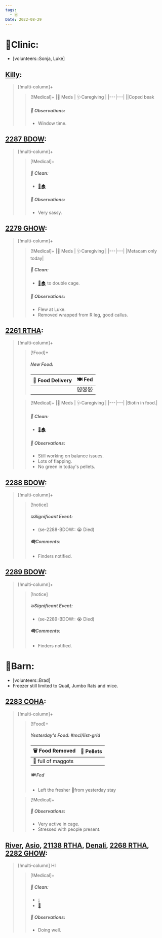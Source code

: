 ```yaml
---
tags:
  - 🗒️
Date: 2022-08-29
---
```


# 🏥Clinic:
- [volunteers::Sonja, Luke]

## [Killy](../RARE%20Birds/Ed%20Birds/Killy.md):
> [!multi-column]+
>
>> [!Medical]+
>> |💊 Meds | 🩺Caregiving |
>> |---|---|
>> ||Coped beak
>>
>> ##### 🔭 Observations:
>> - Window time.

## [2287 BDOW](../RARE%20Birds/2287%20BDOW.md):
> [!multi-column]+
>
>> [!Medical]+
>>##### 🫧 Clean:
>> - [🧼🏠](../Admin/Codes/Moved%20to%20clean%20cage.md)
>>
>> ##### 🔭 Observations:
>> - Very sassy.

## [2279 GHOW](../RARE%20Birds/2279%20GHOW.md):
> [!multi-column]+
>
>> [!Medical]+
>> |💊 Meds | 🩺Caregiving |
>> |---|---|
>> |Metacam only today|
>>
>>##### 🫧 Clean:
>> - [🧼🏠](../Admin/Codes/Moved%20to%20clean%20cage.md) to double cage.
>>
>> ##### 🔭 Observations:
>> - Flew at Luke.
>> - Removed wrapped from R leg, good callus.

## [2261 RTHA](../RARE%20Birds/2261%20RTHA.md):
> [!multi-column]+
>
>> [!Food]+
>> ##### New Food:
>> |🚚 Food Delivery| 🍽️ Fed|
>> |---|---|
>>||🐭🐭🐭
>
>> [!Medical]+
>> |💊 Meds | 🩺Caregiving |
>> |---|---|
>> |Biotin in food.|
>>
>>##### 🫧 Clean:
>> - [🧼🏠](../Admin/Codes/Moved%20to%20clean%20cage.md)
>>
>> ##### 🔭 Observations:
>> - Still working on balance issues.
>> - Lots of flapping.
>> - No green in today's pellets.

## [2288 BDOW](../RARE%20Birds/2288%20BDOW.md):
> [!multi-column]+
>
>> [!notice]
>> ##### 💥Significant Event:
>> - (se-2288-BDOW:: 😭 Died)
>>
>> ##### 🗨️Comments:
>> - Finders notified.
>

## [2289 BDOW](../RARE%20Birds/2289%20BDOW.md):
> [!multi-column]+
>
>> [!notice]
>> ##### 💥Significant Event:
>> - (se-2289-BDOW:: 😭 Died)
>>
>> ##### 🗨️Comments:
>> - Finders notified.
>

# 🏡Barn:
- [volunteers::Brad]
- Freezer still limited to Quail, Jumbo Rats and mice.  

## [2283 COHA](../RARE%20Birds/2283%20COHA.md):
> [!multi-column]+
>
>> [!Food]+
>> ##### Yesterday's Food: #mcl/list-grid
>> |🗑️ Food Removed| 💩 Pellets
>> |---|---|
>>|🐥 full of maggots|
>>
>> ##### 🍽️ Fed
>> - Left the fresher 🐥from yesterday stay
>
>> [!Medical]+
>> ##### 🔭 Observations:
>> - Very active in cage.
>> - Stressed with people present.

## [River](../RARE%20Birds/Ed%20Birds/River.md), [Asio](../RARE%20Birds/Ed%20Birds/Asio.md), [21138 RTHA](../RARE%20Birds/21138%20RTHA.md), [Denali](../RARE%20Birds/Ed%20Birds/Denali.md), [2268 RTHA](../RARE%20Birds/2268%20RTHA.md), [2282 GHOW](../RARE%20Birds/2282%20GHOW.md):
> [!multi-column] HI
>
>> [!Medical]+
>>##### 🫧 Clean:
>> - [💧](../Admin/Codes/Fresh%20water.md)
>> - [🧹](../Admin/Codes/Raked%20cage.md)
>>
>> ##### 🔭 Observations:
>> - Doing well.


